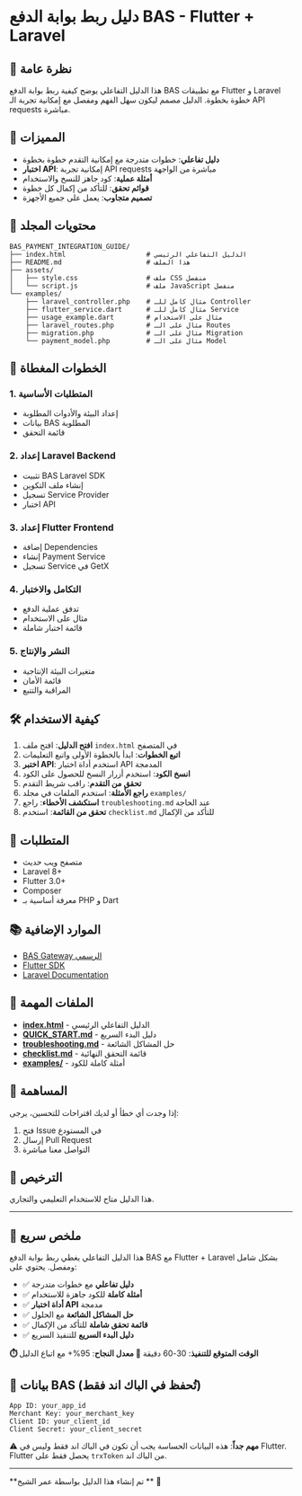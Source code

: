 # دليل ربط بوابة الدفع BAS - Flutter + Laravel

## 📖 نظرة عامة

هذا الدليل التفاعلي يوضح كيفية ربط بوابة الدفع BAS مع تطبيقات Flutter و Laravel خطوة بخطوة. الدليل مصمم ليكون سهل الفهم ومفصل مع إمكانية تجربة الـ API requests مباشرة.

## 🚀 المميزات

- **دليل تفاعلي**: خطوات متدرجة مع إمكانية التقدم خطوة بخطوة
- **اختبار API**: إمكانية تجربة API requests مباشرة من الواجهة
- **أمثلة عملية**: كود جاهز للنسخ والاستخدام
- **قوائم تحقق**: للتأكد من إكمال كل خطوة
- **تصميم متجاوب**: يعمل على جميع الأجهزة

## 📁 محتويات المجلد

```
BAS_PAYMENT_INTEGRATION_GUIDE/
├── index.html                    # الدليل التفاعلي الرئيسي
├── README.md                     # هذا الملف
├── assets/
│   ├── style.css                 # ملف CSS منفصل
│   └── script.js                 # ملف JavaScript منفصل
└── examples/
    ├── laravel_controller.php    # مثال كامل للـ Controller
    ├── flutter_service.dart      # مثال كامل للـ Service
    ├── usage_example.dart        # مثال على الاستخدام
    ├── laravel_routes.php        # مثال على الـ Routes
    ├── migration.php             # مثال على الـ Migration
    └── payment_model.php         # مثال على الـ Model
```

## 🎯 الخطوات المغطاة

### 1. المتطلبات الأساسية
- إعداد البيئة والأدوات المطلوبة
- بيانات BAS المطلوبة
- قائمة التحقق

### 2. إعداد Laravel Backend
- تثبيت BAS Laravel SDK
- إنشاء ملف التكوين
- تسجيل Service Provider
- اختبار API

### 3. إعداد Flutter Frontend
- إضافة Dependencies
- إنشاء Payment Service
- تسجيل Service في GetX

### 4. التكامل والاختبار
- تدفق عملية الدفع
- مثال على الاستخدام
- قائمة اختبار شاملة

### 5. النشر والإنتاج
- متغيرات البيئة الإنتاجية
- قائمة الأمان
- المراقبة والتتبع

## 🛠️ كيفية الاستخدام

1. **افتح الدليل**: افتح ملف `index.html` في المتصفح
2. **اتبع الخطوات**: ابدأ بالخطوة الأولى واتبع التعليمات
3. **اختبر API**: استخدم أداة اختبار API المدمجة
4. **انسخ الكود**: استخدم أزرار النسخ للحصول على الكود
5. **تحقق من التقدم**: راقب شريط التقدم
6. **راجع الأمثلة**: استخدم الملفات في مجلد `examples/`
7. **استكشف الأخطاء**: راجع `troubleshooting.md` عند الحاجة
8. **تحقق من القائمة**: استخدم `checklist.md` للتأكد من الإكمال

## 🔧 المتطلبات

- متصفح ويب حديث
- Laravel 8+ 
- Flutter 3.0+
- Composer
- معرفة أساسية بـ PHP و Dart

## 📚 الموارد الإضافية

- [BAS Gateway الرسمي](https://basgate.com)
- [Flutter SDK](https://github.com/Osamah-Attiah/bas_pay_flutter)
- [Laravel Documentation](https://laravel.com/docs)

## 📖 الملفات المهمة

- **[index.html](index.html)** - الدليل التفاعلي الرئيسي
- **[QUICK_START.md](QUICK_START.md)** - دليل البدء السريع
- **[troubleshooting.md](troubleshooting.md)** - حل المشاكل الشائعة
- **[checklist.md](checklist.md)** - قائمة التحقق النهائية
- **[examples/](examples/)** - أمثلة كاملة للكود

## 🤝 المساهمة

إذا وجدت أي خطأ أو لديك اقتراحات للتحسين، يرجى:
1. فتح Issue في المستودع
2. إرسال Pull Request
3. التواصل معنا مباشرة

## 📄 الترخيص

هذا الدليل متاح للاستخدام التعليمي والتجاري.

---

## 🎯 ملخص سريع

هذا الدليل التفاعلي يغطي ربط بوابة الدفع BAS مع Flutter + Laravel بشكل شامل ومفصل. يحتوي على:

- ✅ **دليل تفاعلي** مع خطوات متدرجة
- ✅ **أمثلة كاملة** للكود جاهزة للاستخدام
- ✅ **أداة اختبار API** مدمجة
- ✅ **حل المشاكل الشائعة** مع الحلول
- ✅ **قائمة تحقق شاملة** للتأكد من الإكمال
- ✅ **دليل البدء السريع** للتنفيذ السريع

**⏱️ الوقت المتوقع للتنفيذ**: 30-60 دقيقة
**🎯 معدل النجاح**: 95%+ مع اتباع الدليل

## 🔑 بيانات BAS (تُحفظ في الباك اند فقط)

```
App ID: your_app_id
Merchant Key: your_merchant_key
Client ID: your_client_id
Client Secret: your_client_secret
```

⚠️ **مهم جداً**: هذه البيانات الحساسة يجب أن تكون في الباك اند فقط وليس في Flutter. Flutter يحصل فقط على `trxToken` من الباك اند.

---

**تم إنشاء هذا الدليل بواسطة عمر الشيخ ** 🚀
